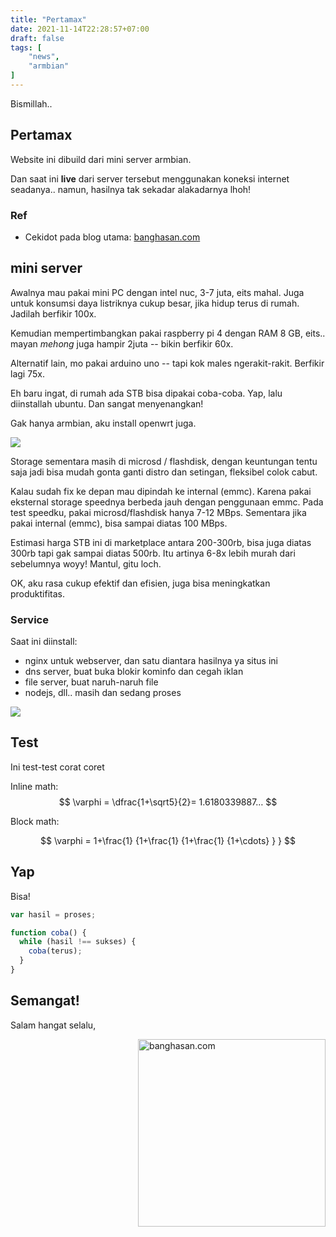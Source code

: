 ```yaml
---
title: "Pertamax"
date: 2021-11-14T22:28:57+07:00
draft: false
tags: [
    "news",
    "armbian"
]
---
```


Bismillah.. 

## Pertamax

Website ini dibuild dari mini server armbian.

Dan saat ini **live** dari server tersebut menggunakan koneksi internet seadanya.. namun, hasilnya tak sekadar alakadarnya lhoh! 

### Ref

- Cekidot pada blog utama: [banghasan.com](https://banghasan.com/post/2021/11/11/oprek-stb-router/)

## mini server

Awalnya mau pakai mini PC dengan intel nuc, 3-7 juta, eits mahal. Juga untuk konsumsi daya listriknya cukup besar, jika hidup terus di rumah. Jadilah berfikir 100x.

Kemudian mempertimbangkan pakai raspberry pi 4 dengan RAM 8 GB, eits.. mayan _mehong_ juga hampir 2juta -- bikin berfikir 60x.

Alternatif lain, mo pakai arduino uno -- tapi kok males ngerakit-rakit. Berfikir lagi 75x.

Eh baru ingat, di rumah ada STB bisa dipakai coba-coba. Yap, lalu diinstallah ubuntu. Dan sangat menyenangkan!

Gak hanya armbian, aku install openwrt juga.

![](/img/stb.webp)

Storage sementara masih di microsd / flashdisk, dengan keuntungan tentu saja jadi bisa mudah gonta ganti distro dan setingan, fleksibel colok cabut.

Kalau sudah fix ke depan mau dipindah ke internal (emmc). Karena pakai eksternal storage speednya berbeda jauh dengan penggunaan emmc. Pada test speedku, pakai microsd/flashdisk hanya 7-12 MBps. Sementara jika pakai internal (emmc), bisa sampai diatas 100 MBps.

Estimasi harga STB ini di marketplace antara 200-300rb, bisa juga diatas 300rb tapi gak sampai diatas 500rb.
Itu artinya 6-8x lebih murah dari sebelumnya woyy! Mantul, gitu loch.

OK, aku rasa cukup efektif dan efisien, juga bisa meningkatkan produktifitas.

### Service

Saat ini diinstall:

- nginx untuk webserver, dan satu diantara hasilnya ya situs ini
- dns server, buat buka blokir kominfo dan cegah iklan
- file server, buat naruh-naruh file
- nodejs, dll.. masih dan sedang proses

![](https://banghasan.com/img/in-post/2021-11/11/armbian.webp)

## Test

Ini test-test corat coret

Inline math: $$ \varphi = \dfrac{1+\sqrt5}{2}= 1.6180339887… $$

Block math:

$$
 \varphi = 1+\frac{1} {1+\frac{1} {1+\frac{1} {1+\cdots} } }
$$


## Yap

Bisa!

```js
var hasil = proses;

function coba() {
  while (hasil !== sukses) {
    coba(terus);
  }
}
```

## Semangat!

Salam hangat selalu,

<img src="https://banghasan.com/img/icons/banghasan.svg" alt="banghasan.com" style="float: right;
width: 300px;" />
